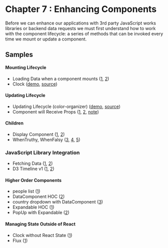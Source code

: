 Chapter 7 : Enhancing Components
==================
Before we can enhance our applications with 3rd party JavaScript works libraries or backend data requests we must 
first understand how to work with the component lifecycle: a series of methods that can be invoked every time we 
mount or update a component.

Samples
--------

#### Mounting Lifecycle

* Loading Data when a component mounts ([1](http://jsbin.com/jegimi/1/edit?js,console),
[2](http://jsbin.com/jegimi/2/edit?js,output))
* Clock ([demo](https://rawgit.com/MoonHighway/learning-react/master/chapter-07/mounting-lifecycle-clock/dist/index.html),
[source](https://github.com/MoonHighway/learning-react/blob/master/chapter-07/mounting-lifecycle-clock))

#### Updating Lifecycle

* Updating Lifecycle (color-organizer) ([demo](https://rawgit.com/MoonHighway/learning-react/master/chapter-07/color-organizer/dist/index.html),
[source](https://github.com/MoonHighway/learning-react/blob/master/chapter-07/color-organizer))
* Component will Receive Props ([1](http://jsbin.com/nuwaje/1/edit?js,output),
[2](http://jsbin.com/nuwaje/2/edit?js,output),
[note](http://jsbin.com/gacuba/1/edit?js,output))

#### Children

* Display Component ([1](http://jsbin.com/goraje/1/edit?js),
[2](http://jsbin.com/goraje/2/edit?js))
* WhenTruthy, WhenFalsy ([3](http://jsbin.com/goraje/3/edit?js),
[4](http://jsbin.com/goraje/4/edit?js),
[5](http://jsbin.com/goraje/5/edit?js))

### JavaScript Library Integration

* Fetching Data ([1](http://jsbin.com/yefuya/1/edit?js,output),
[2](http://jsbin.com/yefuya/2/edit?js,output))
* D3 Timeline v1 ([1](http://jsbin.com/hakono/1/edit?js,output),
[2](http://jsbin.com/hakono/2/edit?js,output))

#### Higher Order Components

* people list ([1](http://jsbin.com/vexidu/1/edit?js,output))
* DataComponent HOC ([2](http://jsbin.com/vexidu/2/edit?js,output))
* country dropdown with DataComponent ([3](http://jsbin.com/vexidu/3/edit?js,output))
* Expandable HOC ([1](http://jsbin.com/medari/1/edit?js,output))
* PopUp with Expandable ([2](http://jsbin.com/medari/2/edit?js,output))

#### Managing State Outside of React

* Clock without React State ([1](http://jsbin.com/zepusi/1/edit?js,output))
* Flux ([1](http://jsbin.com/fizocij/1/edit?js,output))

